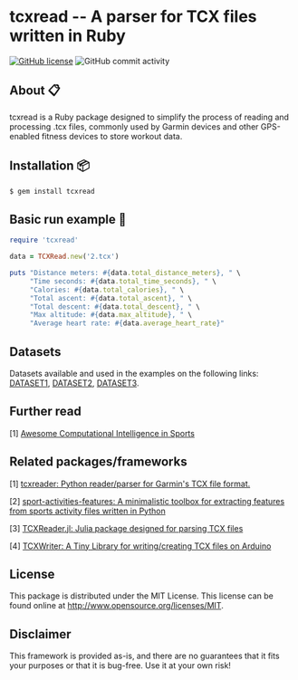 # tcxread -- A parser for TCX files written in Ruby

[![GitHub license](https://img.shields.io/github/license/firefly-cpp/tcxread.svg)](https://github.com/firefly-cpp/tcxread/blob/master/LICENSE)
![GitHub commit activity](https://img.shields.io/github/commit-activity/w/firefly-cpp/tcxread.svg)

## About 📋

tcxread is a Ruby package designed to simplify the process of reading and processing .tcx files, commonly used by Garmin devices and other GPS-enabled fitness devices to store workout data.

## Installation 📦

```sh
$ gem install tcxread
```

## Basic run example 🚀

```ruby
require 'tcxread'

data = TCXRead.new('2.tcx')

puts "Distance meters: #{data.total_distance_meters}, " \
     "Time seconds: #{data.total_time_seconds}, " \
     "Calories: #{data.total_calories}, " \
     "Total ascent: #{data.total_ascent}, " \
     "Total descent: #{data.total_descent}, " \
     "Max altitude: #{data.max_altitude}, " \
     "Average heart rate: #{data.average_heart_rate}"
```

## Datasets

Datasets available and used in the examples on the following links: [DATASET1](http://iztok-jr-fister.eu/static/publications/Sport5.zip), [DATASET2](http://iztok-jr-fister.eu/static/css/datasets/Sport.zip), [DATASET3](https://github.com/firefly-cpp/tcx-test-files).

## Further read

[1] [Awesome Computational Intelligence in Sports](https://github.com/firefly-cpp/awesome-computational-intelligence-in-sports)

## Related packages/frameworks

[1] [tcxreader: Python reader/parser for Garmin's TCX file format.](https://github.com/alenrajsp/tcxreader)

[2] [sport-activities-features: A minimalistic toolbox for extracting features from sports activity files written in Python](https://github.com/firefly-cpp/sport-activities-features)

[3] [TCXReader.jl: Julia package designed for parsing TCX files](https://github.com/firefly-cpp/TCXReader.jl)

[4] [TCXWriter: A Tiny Library for writing/creating TCX files on Arduino](https://github.com/firefly-cpp/tcxwriter)

## License

This package is distributed under the MIT License. This license can be found online at <http://www.opensource.org/licenses/MIT>.

## Disclaimer

This framework is provided as-is, and there are no guarantees that it fits your purposes or that it is bug-free. Use it at your own risk!
